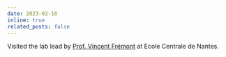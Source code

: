 ```yaml
---
date: 2023-02-16
inline: true
related_posts: false
---
```


Visited the lab lead by [Prof. Vincent Frémont](https://sites.google.com/view/vincent-fremont-ecnantes/home) at Ecole Centrale de Nantes.
